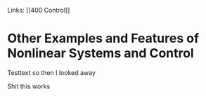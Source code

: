 Links: [[400 Control]]
# Other Examples and Features of Nonlinear Systems and Control

Testtext so then I looked away

Shit this works